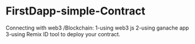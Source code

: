 # FirstDapp-simple-Contract
Connecting with web3 /Blockchain:
1-using web3 js
2-using ganache app
3-using Remix ID tool to deploy your contract.
